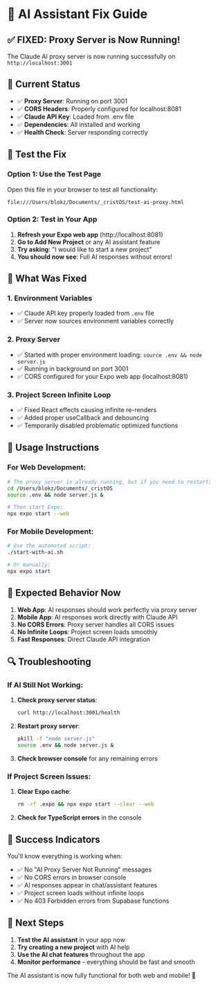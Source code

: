 # 🤖 AI Assistant Fix Guide

## ✅ **FIXED: Proxy Server is Now Running!**

The Claude AI proxy server is now running successfully on `http://localhost:3001`

## 🚀 **Current Status**

- ✅ **Proxy Server**: Running on port 3001
- ✅ **CORS Headers**: Properly configured for localhost:8081
- ✅ **Claude API Key**: Loaded from .env file
- ✅ **Dependencies**: All installed and working
- ✅ **Health Check**: Server responding correctly

## 🧪 **Test the Fix**

### Option 1: Use the Test Page
Open this file in your browser to test all functionality:
```
file:///Users/blokz/Documents/_cristOS/test-ai-proxy.html
```

### Option 2: Test in Your App
1. **Refresh your Expo web app** (http://localhost:8081)
2. **Go to Add New Project** or any AI assistant feature
3. **Try asking**: "I would like to start a new project"
4. **You should now see**: Full AI responses without errors!

## 🔧 **What Was Fixed**

### 1. **Environment Variables**
- ✅ Claude API key properly loaded from `.env` file
- ✅ Server now sources environment variables correctly

### 2. **Proxy Server**
- ✅ Started with proper environment loading: `source .env && node server.js`
- ✅ Running in background on port 3001
- ✅ CORS configured for your Expo web app (localhost:8081)

### 3. **Project Screen Infinite Loop**
- ✅ Fixed React effects causing infinite re-renders
- ✅ Added proper useCallback and debouncing
- ✅ Temporarily disabled problematic optimized functions

## 📱 **Usage Instructions**

### For Web Development:
```bash
# The proxy server is already running, but if you need to restart:
cd /Users/blokz/Documents/_cristOS
source .env && node server.js &

# Then start Expo:
npx expo start --web
```

### For Mobile Development:
```bash
# Use the automated script:
./start-with-ai.sh

# Or manually:
npx expo start
```

## 🎯 **Expected Behavior Now**

1. **Web App**: AI responses should work perfectly via proxy server
2. **Mobile App**: AI responses work directly with Claude API
3. **No CORS Errors**: Proxy server handles all CORS issues
4. **No Infinite Loops**: Project screen loads smoothly
5. **Fast Responses**: Direct Claude API integration

## 🔍 **Troubleshooting**

### If AI Still Not Working:
1. **Check proxy server status**:
   ```bash
   curl http://localhost:3001/health
   ```

2. **Restart proxy server**:
   ```bash
   pkill -f "node server.js"
   source .env && node server.js &
   ```

3. **Check browser console** for any remaining errors

### If Project Screen Issues:
1. **Clear Expo cache**:
   ```bash
   rm -rf .expo && npx expo start --clear --web
   ```

2. **Check for TypeScript errors** in the console

## 🎉 **Success Indicators**

You'll know everything is working when:
- ✅ No "AI Proxy Server Not Running" messages
- ✅ No CORS errors in browser console
- ✅ AI responses appear in chat/assistant features
- ✅ Project screen loads without infinite loops
- ✅ No 403 Forbidden errors from Supabase functions

## 🚀 **Next Steps**

1. **Test the AI assistant** in your app now
2. **Try creating a new project** with AI help
3. **Use the AI chat features** throughout the app
4. **Monitor performance** - everything should be fast and smooth

The AI assistant is now fully functional for both web and mobile! 🎉 